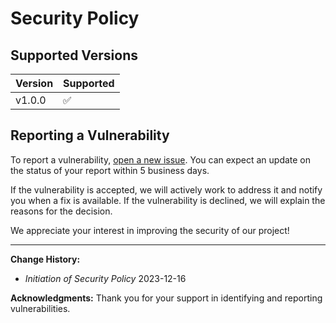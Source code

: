 # Security Policy

## Supported Versions

| Version  | Supported          |
| -------  | ------------------ |
| v1.0.0    | :white_check_mark:|

## Reporting a Vulnerability

To report a vulnerability, [open a new issue]([link_to_issue_tracking_system](https://github.com/EgydioBNeto/conventional-commits-generator/issues/new)). You can expect an update on the status of your report within 5 business days.

If the vulnerability is accepted, we will actively work to address it and notify you when a fix is available. If the vulnerability is declined, we will explain the reasons for the decision.

We appreciate your interest in improving the security of our project!

---

**Change History:**
- *Initiation of Security Policy* 2023-12-16

**Acknowledgments:**
Thank you for your support in identifying and reporting vulnerabilities.
